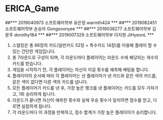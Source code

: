 # ERICA_Game

##*** 2019040973 소프트웨어학부 유은정 warmth424 ***
##*** 2019082451 소프트웨어학부 손승아 Gongsoonyee ***
##*** 2019038277 소프트웨어학부 김문주 dorothy184 ***
##*** 2019007329 소프트웨어학부 이지현 JiHyeonL ***


1. 스컬킹은 총 66장의 카드(일반카드 52장 + 특수카드 14장)를 이용해 플레이 할 수 있는 간단한 게임입니다.
2. 총 7라운드로 구성이 되며, 각 라운드마다 플레이어는 라운드 수에 해당되는 개수의 카드를 받습니다.
3. 게임을 시작하기 전, 각 플레이어는 자신이 이길 횟수를 예측해 배팅을 합니다.
4. 플레이어의 순서에 따라 각 플레이어는 선 플레이어가 낸 카드와 같은 색의 카드를, 같은 색이 없다면 다른 색의 카드를 냅니다.
5. 모든 플레이어가 카드를 낸 후, 가장 높은 랭크를 낸 플레이어는 카드를 모두 가져가고, 1회 승리하게 됩니다.
6. 라운드가 끝나면 자신이 예측한 횟수와 실제 우승 횟수가 일치하면 점수를 얻고, 다르면 실점하게 됩니다.
7. 각 라운드마다 이 과정을 반복하고, 점수 합계가 가장 높은 플레이어가 승리합니다.


